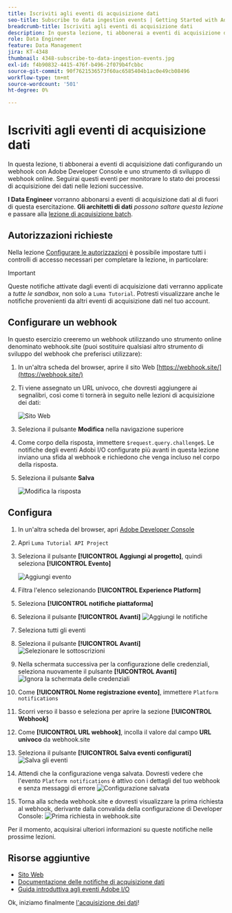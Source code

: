 ```yaml
---
title: Iscriviti agli eventi di acquisizione dati
seo-title: Subscribe to data ingestion events | Getting Started with Adobe Experience Platform for Data Architects and Data Engineers
breadcrumb-title: Iscriviti agli eventi di acquisizione dati
description: In questa lezione, ti abbonerai a eventi di acquisizione dati configurando un webhook con Adobe Developer Console e uno strumento di sviluppo di webhook online. Seguirai questi eventi per monitorare lo stato dei processi di acquisizione dei dati nelle lezioni successive.
role: Data Engineer
feature: Data Management
jira: KT-4348
thumbnail: 4348-subscribe-to-data-ingestion-events.jpg
exl-id: f4b90832-4415-476f-b496-2f079b4fcbbc
source-git-commit: 90f7621536573f60ac6585404b1ac0e49cb08496
workflow-type: tm+mt
source-wordcount: '501'
ht-degree: 0%

---
```


# Iscriviti agli eventi di acquisizione dati

<!--25min-->

In questa lezione, ti abbonerai a eventi di acquisizione dati configurando un webhook con Adobe Developer Console e uno strumento di sviluppo di webhook online. Seguirai questi eventi per monitorare lo stato dei processi di acquisizione dei dati nelle lezioni successive.

**I Data Engineer** vorranno abbonarsi a eventi di acquisizione dati al di fuori di questa esercitazione.
**Gli architetti di dati** _possono saltare questa lezione_ e passare alla [lezione di acquisizione batch](ingest-batch-data.md).

## Autorizzazioni richieste

Nella lezione [Configurare le autorizzazioni](configure-permissions.md) è possibile impostare tutti i controlli di accesso necessari per completare la lezione, in particolare:

<!--* Developer-role access to the `Luma Tutorial Platform` product profile (for API)
-->

>[!IMPORTANT]
>
> Queste notifiche attivate dagli eventi di acquisizione dati verranno applicate a _tutte le sandbox_, non solo a `Luma Tutorial`. Potresti visualizzare anche le notifiche provenienti da altri eventi di acquisizione dati nel tuo account.


## Configurare un webhook

In questo esercizio creeremo un webhook utilizzando uno strumento online denominato webhook.site (puoi sostituire qualsiasi altro strumento di sviluppo del webhook che preferisci utilizzare):

1. In un&#39;altra scheda del browser, aprire il sito Web [https://webhook.site/](https://webhook.site/)
1. Ti viene assegnato un URL univoco, che dovresti aggiungere ai segnalibri, così come ti tornerà in seguito nelle lezioni di acquisizione dei dati:

   ![Sito Web](assets/ioevents-webhook-home.png)
1. Seleziona il pulsante **Modifica** nella navigazione superiore
1. Come corpo della risposta, immettere `$request.query.challenge$`. Le notifiche degli eventi Adobi I/O configurate più avanti in questa lezione inviano una sfida al webhook e richiedono che venga incluso nel corpo della risposta.
1. Seleziona il pulsante **Salva**

   ![Modifica la risposta](assets/ioevents-webhook-editResponse.png)

## Configura

1. In un&#39;altra scheda del browser, apri [Adobe Developer Console](https://console.adobe.io/)
1. Apri `Luma Tutorial API Project`
1. Seleziona il pulsante **[!UICONTROL Aggiungi al progetto]**, quindi seleziona **[!UICONTROL Evento]**

   ![Aggiungi evento](assets/ioevents-addEvents.png)
1. Filtra l&#39;elenco selezionando **[!UICONTROL Experience Platform]**
1. Seleziona **[!UICONTROL notifiche piattaforma]**
1. Seleziona il pulsante **[!UICONTROL Avanti]**
   ![Aggiungi le notifiche](assets/ioevents-addNotifications.png)
1. Seleziona tutti gli eventi
1. Seleziona il pulsante **[!UICONTROL Avanti]**
   ![Selezionare le sottoscrizioni](assets/ioevents-addSubscriptions.png)
1. Nella schermata successiva per la configurazione delle credenziali, seleziona nuovamente il pulsante **[!UICONTROL Avanti]**
   ![Ignora la schermata delle credenziali](assets/ioevents-clickNext.png)
1. Come **[!UICONTROL Nome registrazione evento]**, immettere `Platform notifications`
1. Scorri verso il basso e seleziona per aprire la sezione **[!UICONTROL Webhook]**
1. Come **[!UICONTROL URL webhook]**, incolla il valore dal campo **URL univoco** da webhook.site
1. Seleziona il pulsante **[!UICONTROL Salva eventi configurati]**
   ![Salva gli eventi](assets/ioevents-addWebhook.png)
1. Attendi che la configurazione venga salvata. Dovresti vedere che l&#39;evento `Platform notifications` è attivo con i dettagli del tuo webhook e senza messaggi di errore
   ![Configurazione salvata](assets/ioevents-webhookConfigured.png)
1. Torna alla scheda webhook.site e dovresti visualizzare la prima richiesta al webhook, derivante dalla convalida della configurazione di Developer Console:
   ![Prima richiesta in webhook.site](assets/ioevents-webhook-firstRequest.png)

Per il momento, acquisirai ulteriori informazioni su queste notifiche nelle prossime lezioni.

## Risorse aggiuntive

* [Sito Web](https://webhook.site/)
* [Documentazione delle notifiche di acquisizione dati](https://experienceleague.adobe.com/docs/experience-platform/ingestion/quality/subscribe-events.html)
* [Guida introduttiva agli eventi Adobe I/O](https://www.adobe.io/apis/experienceplatform/events/docs.html)

Ok, iniziamo finalmente [l&#39;acquisizione dei dati](ingest-batch-data.md)!
